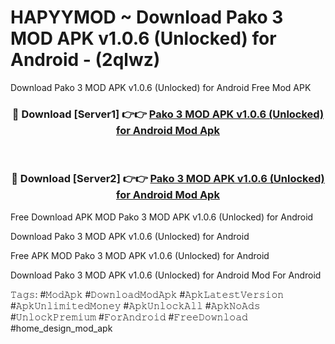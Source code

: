 # HAPYYMOD ~ Download Pako 3 MOD APK v1.0.6 (Unlocked) for Android - (2qlwz)
Download Pako 3 MOD APK v1.0.6 (Unlocked) for Android Free Mod APK

<div align="center">
<h3>🔴 Download [Server1] 👉👉 <a href="https://apk-comot.site?title=Pako_3_MOD_APK_v1.0.6_(Unlocked)_for_Android">Pako 3 MOD APK v1.0.6 (Unlocked) for Android Mod Apk</a></h3><br>

<h3>🔴 Download [Server2] 👉👉 <a href="https://apk-comot.site?title=Pako_3_MOD_APK_v1.0.6_(Unlocked)_for_Android">Pako 3 MOD APK v1.0.6 (Unlocked) for Android Mod Apk</a></h3>
</div>


Free Download APK MOD Pako 3 MOD APK v1.0.6 (Unlocked) for Android

Download Pako 3 MOD APK v1.0.6 (Unlocked) for Android 

Free APK MOD Pako 3 MOD APK v1.0.6 (Unlocked) for Android 

Download Pako 3 MOD APK v1.0.6 (Unlocked) for Android Mod For Android

𝚃𝚊𝚐𝚜: #𝙼𝚘𝚍𝙰𝚙𝚔 #𝙳𝚘𝚠𝚗𝚕𝚘𝚊𝚍𝙼𝚘𝚍𝙰𝚙𝚔 #𝙰𝚙𝚔𝙻𝚊𝚝𝚎𝚜𝚝𝚅𝚎𝚛𝚜𝚒𝚘𝚗 #𝙰𝚙𝚔𝚄𝚗𝚕𝚒𝚖𝚒𝚝𝚎𝚍𝙼𝚘𝚗𝚎𝚢 #𝙰𝚙𝚔𝚄𝚗𝚕𝚘𝚌𝚔𝙰𝚕𝚕 #𝙰𝚙𝚔𝙽𝚘𝙰𝚍𝚜 #𝚄𝚗𝚕𝚘𝚌𝚔𝙿𝚛𝚎𝚖𝚒𝚞𝚖 #𝙵𝚘𝚛𝙰𝚗𝚍𝚛𝚘𝚒𝚍 #𝙵𝚛𝚎𝚎𝙳𝚘𝚠𝚗𝚕𝚘𝚊𝚍 #home_design_mod_apk